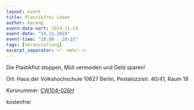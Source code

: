 ```yaml
---
layout: event
title: Plastikfrei Leben
author: karenp
event-date-sort: 2024-11-14
event-date: "14.11.2024"
event-time: "18:00 - 20:15"
tags: [Veranstaltung]
excerpt_separator: <!--mehr-->
---
```


Die Plastikflut stoppen, Müll vermeiden und Geld sparen!<!--mehr-->

Ort: Haus der Volkshochschule
10627 Berlin, Pestalozzistr. 40/41, Raum 19

Kursnummer: [CW104-026H](https://www.vhsit.berlin.de/VHSKURSE/BusinessPages/CourseDetail.aspx?id=713815)

kostenfrei
